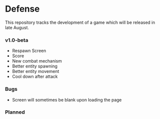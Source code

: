 # Defense
This repository tracks the development of a game which will be released in late August.

### v1.0-beta
* Respawn Screen
* Score
* New combat mechanism
* Better entity spawning
* Better entity movement
* Cool down after attack

### Bugs
* Screen will sometimes be blank upon loading the page

### Planned


